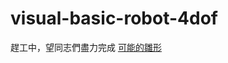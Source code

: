 # visual-basic-robot-4dof
趕工中，望同志們盡力完成
<a href="https://www.youtube.com/watch?v=CFRey8mW7B8">可能的雛形</a>